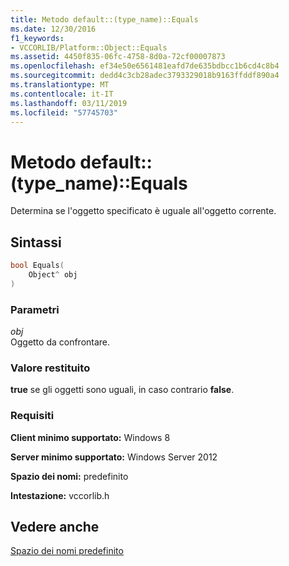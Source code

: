 ```yaml
---
title: Metodo default::(type_name)::Equals
ms.date: 12/30/2016
f1_keywords:
- VCCORLIB/Platform::Object::Equals
ms.assetid: 4450f835-06fc-4758-8d0a-72cf00007873
ms.openlocfilehash: ef34e50e6561481eafd7de635bdbcc1b6cd4c8b4
ms.sourcegitcommit: dedd4c3cb28adec3793329018b9163ffddf890a4
ms.translationtype: MT
ms.contentlocale: it-IT
ms.lasthandoff: 03/11/2019
ms.locfileid: "57745703"
---
```

# <a name="defaulttypenameequals-method"></a>Metodo default::(type_name)::Equals

Determina se l'oggetto specificato è uguale all'oggetto corrente.

## <a name="syntax"></a>Sintassi

```cpp
bool Equals(
    Object^ obj
)
```

### <a name="parameters"></a>Parametri

*obj*<br/>
Oggetto da confrontare.

### <a name="return-value"></a>Valore restituito

**true** se gli oggetti sono uguali, in caso contrario **false**.

### <a name="requirements"></a>Requisiti

**Client minimo supportato:** Windows 8

**Server minimo supportato:** Windows Server 2012

**Spazio dei nomi:** predefinito

**Intestazione:** vccorlib.h

## <a name="see-also"></a>Vedere anche

[Spazio dei nomi predefinito](../cppcx/default-namespace.md)
